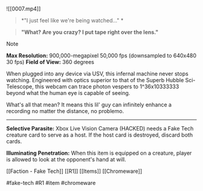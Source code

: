 ![[0007.mp4]]
> *"I just feel like we're being watched..." *

> **"What? Are you crazy? I put tape right over the lens."**

> [!note] 
> **Max Resolution:** 900,000-megapixel 50,000 fps (downsampled to 640x480 30 fps) 
**Field of View:** 360 degrees 

When plugged into any device via USV, this infernal machine never stops watching. Engineered with optics superior to that of the Superb Hubble Sci-Telescope, this webcam can trace photon vespers to 1^36x10333333 beyond what the human eye is capable of seeing.

What's all that mean? It means this lil' guy can infinitely enhance a recording no matter the distance, no problemo.
***
**Selective Parasite:** Xbox Live Vision Camera (HACKED) needs a Fake Tech creature card to serve as a host. If the host card is destroyed, discard both cards.

**Illuminating Penetration:** When this item is equipped on a creature, player is allowed to look at the opponent's hand at will.

[[Faction - Fake Tech]]
[[R1]]
[[Items]]
[[Chromeware]]

#fake-tech #R1 #item #chromeware 